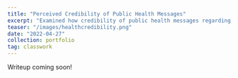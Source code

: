 ```yaml
---
title: "Perceived Credibility of Public Health Messages"
excerpt: "Examined how credibility of public health messages regarding COVID-19 varies across different platforms (Twitter, original website) and source (CDC, Georgia Department of Health, independent academics) in a controlled experiment."
teaser: "/images/healthcredibility.png"
date: "2022-04-27"
collection: portfolio
tag: classwork
---
```


Writeup coming soon!
